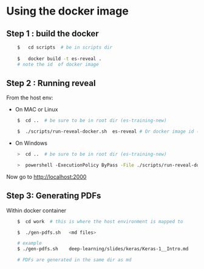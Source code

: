# Using the docker image

## Step 1 : build the docker
```bash
    $   cd scripts  # be in scripts dir
    
    $   docker build -t es-reveal .
    # note the id  of docker image
```

## Step 2 : Running reveal

From the host env:
* On MAC or Linux
```bash
    $  cd ..  # be sure to be in root dir (es-training-new)

    $  ./scripts/run-reveal-docker.sh  es-reveal # Or docker image id ($ docker image ls)
```

* On Windows
```bash
    >  cd ..  # be sure to be in root dir (es-training-new)

    >  powershell -ExecutionPolicy ByPass -File ./scripts/run-reveal-docker.ps1  es-reveal # Or docker image id ($ docker image ls)
```

Now go to [http://localhost:2000](http://localhost:2000)

## Step 3: Generating PDFs
Within docker container
```bash
    $  cd work  # this is where the host environment is mapped to

    $  ./gen-pdfs.sh   <md files>

    # example
    $ ./gen-pdfs.sh    deep-learning/slides/keras/Keras-1__Intro.md

    # PDFs are generated in the same dir as md

```
